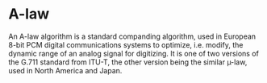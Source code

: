 # A-law


An A-law algorithm is a standard companding algorithm, used in European
8-bit PCM digital communications systems to optimize, i.e. modify, the
dynamic range of an analog signal for digitizing. It is one of two
versions of the G.711 standard from ITU-T, the other version being the
similar µ-law, used in North America and Japan.

